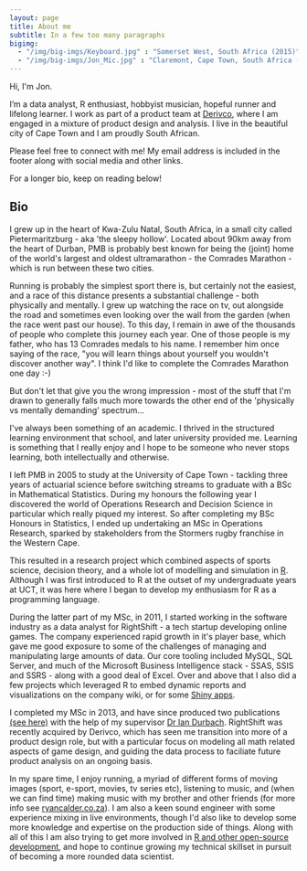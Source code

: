 ```yaml
---
layout: page
title: About me
subtitle: In a few too many paragraphs
bigimg:
  - "/img/big-imgs/Keyboard.jpg" : "Somerset West, South Africa (2015)"
  - "/img/big-imgs/Jon_Mic.jpg" : "Claremont, Cape Town, South Africa (2015)"
---
```


Hi, I'm Jon. 

I’m a data analyst, R enthusiast, hobbyist musician, hopeful runner and 
lifelong learner. I work as part of a product team at 
[Derivco](http://derivco.com/), where I am engaged in a mixture of product 
design and analysis. I live in the beautiful city of Cape Town and I am proudly 
South African.

Please feel free to connect with me! My email address is included in the footer 
along with social media and other links.

For a longer bio, keep on reading below!

## Bio

I grew up in the heart of Kwa-Zulu Natal, South Africa, in a small 
city called Pietermaritzburg - aka 'the sleepy hollow'. Located about 90km away 
from the heart of Durban, PMB is probably best known for being the (joint) home 
of the world's largest and oldest ultramarathon - the Comrades Marathon - which 
is run between these two cities.

Running is probably the simplest sport there is, but certainly not the easiest, 
and a race of this distance presents a substantial challenge - both physically 
and mentally. I grew up watching the race on tv, out alongside the road and 
sometimes even looking over the wall from the garden (when the race went past 
our house). To this day, I remain in awe of the thousands of people who complete 
this journey each year. One of those people is my father, who has 13 Comrades 
medals to his name. I remember him once saying of the race, "you will learn 
things about yourself you wouldn't discover another way". I think I'd like to 
complete the Comrades Marathon one day :-)

But don't let that give you the wrong impression - most of the stuff that I'm 
drawn to generally falls much more towards the other end of the 'physically vs 
mentally demanding' spectrum...

I've always been something of an academic. I thrived in the structured learning 
environment that school, and later university provided me. Learning is something 
that I really enjoy and I hope to be someone who never stops learning, both 
intellectually and otherwise.

I left PMB in 2005 to study at the University of Cape Town - tackling three 
years of actuarial science before switching streams to graduate with a BSc in 
Mathematical Statistics. During my honours the following year I discovered 
the world of Operations Research and Decision Science in particular which really 
piqued my interest. So after completing my BSc Honours in Statistics, I 
ended up undertaking an MSc in Operations Research, sparked by stakeholders from 
the Stormers rugby franchise in the Western Cape. 

This resulted in a research project which combined aspects of sports science, 
decision theory, and a whole lot of modelling and simulation in 
[R](https://www.r-project.org/about.html). Although I was first introduced to R 
at the outset of my undergraduate years at UCT, it was here where I began to 
develop my enthusiasm for R as a programming language.

During the latter part of my MSc, in 2011, I started working in the software 
industry as a data analyst for RightShift - a tech startup developing online 
games. The company experienced rapid growth in it's player base, which gave me 
good exposure to some of the challenges of managing and manipulating large 
amounts of data. Our core tooling included MySQL, SQL Server, and much of the 
Microsoft Business Intelligence stack - SSAS, SSIS and SSRS - along with a good
deal of Excel. Over and above that I also did a few projects which leveraged R 
to embed dynamic reports and visualizations on the company wiki, or for some 
[Shiny apps](http://shiny.rstudio.com/).

I completed my MSc in 2013, and have since produced two publications 
[(see here)](http://jonmcalder.github.io/cv/) with the help of my supervisor 
[Dr Ian Durbach](http://www.stats.uct.ac.za/stats/people/academic/durbach). 
RightShift was recently acquired by Derivco, which has seen me transition into 
more of a product design role, but with a particular focus on modeling all math 
related aspects of game design, and guiding the data process to faciliate future 
product analysis on an ongoing basis.

In my spare time, I enjoy running, a myriad of different forms of moving images 
(sport, e-sport, movies, tv series etc), listening to music, and (when we can 
find time) making music with my brother and other friends (for more info 
see [ryancalder.co.za](www.ryancalder.co.za)). I am also a keen sound engineer 
with some experience mixing in live environments, though I'd also like to 
develop some more knowledge and expertise on the production side of things. 
Along with all of this I am also trying to get more involved in 
[R and other open-source development](http://github.com/jonmcalder), and hope to 
continue growing my technical skillset in pursuit of becoming a more rounded 
data scientist.
